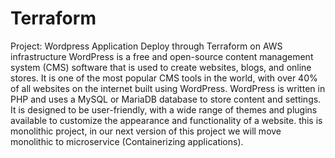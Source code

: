 # Terraform
Project: Wordpress Application Deploy through Terraform on AWS infrastructure
WordPress is a free and open-source content management system (CMS) software that is used to create websites, blogs, and online stores. It is one of the most popular CMS tools in the world, with over 40% of all websites on the internet built using WordPress.
WordPress is written in PHP and uses a MySQL or MariaDB database to store content and settings. It is designed to be user-friendly, with a wide range of themes and plugins available to customize the appearance and functionality of a website.
this is monolithic project, in our next version of this project we will move monolithic to microservice (Containerizing applications).
